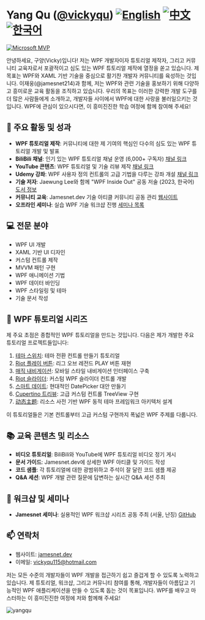 # Yang Qu ([@vickyqu](https://github.com/vickyqu)) [![English](https://img.shields.io/badge/README.md-English-blue.svg)](README.md) [![中文](https://img.shields.io/badge/README.md-中文-red.svg)](README.zh-CN.md) [![한국어](https://img.shields.io/badge/README.md-한국어-green.svg)](README.ko.md)

[![Microsoft MVP](https://img.shields.io/badge/Microsoft%20MVP-Windows%20Development-blue)](https://mvp.microsoft.com/en-US/MVP/profile/ca186d6d-b3c7-428b-aab1-9479a4145041)

안녕하세요, 구양(Vicky)입니다!
저는 WPF 개발자이자 튜토리얼 제작자, 그리고 커뮤니티 교육자로서 포괄적이고 심도 있는 WPF 튜토리얼 제작에 열정을 쏟고 있습니다. 제 목표는 WPF와 XAML 기반 기술을 중심으로 활기찬 개발자 커뮤니티를 육성하는 것입니다.
이재웅(@jamesnet214)과 함께, 저는 WPF와 관련 기술을 홍보하기 위해 다양하고 흥미로운 교육 활동을 조직하고 있습니다. 우리의 목표는 이러한 강력한 개발 도구를 더 많은 사람들에게 소개하고, 개발자들 사이에서 WPF에 대한 사랑을 불러일으키는 것입니다.
WPF에 관심이 있으시다면, 이 흥미진진한 학습 여정에 함께 참여해 주세요!

## 🚀 주요 활동 및 성과

- **WPF 튜토리얼 제작**: 커뮤니티에 대한 제 기여의 핵심인 다수의 심도 있는 WPF 튜토리얼 개발 및 발표
- **BiliBili 채널**: 인기 있는 WPF 튜토리얼 채널 운영 (6,000+ 구독자) [채널 링크](https://bit.ly/3SkYutn)
- **YouTube 콘텐츠**: WPF 튜토리얼 및 기술 리뷰 제작 [채널 링크](
https://www.udemy.com/course/advanced-wpf-customcontrol-design-techniques/?referralCode=88A6FFEA9F78935ABC76)
- **Udemy 강좌**: WPF 사용자 정의 컨트롤의 고급 기법을 다루는 강좌 개설 [채널 링크](https://bit.ly/3WBe6eR)
- **기술 저자**: Jaewung Lee와 함께 "WPF Inside Out" 공동 저술 (2023, 한국어) [도서 정보](https://bit.ly/4cWqjjQ)
- **커뮤니티 교육**: Jamesnet.dev 기술 아티클 커뮤니티 공동 관리 [웹사이트](https://jamesnet.dev)
- **오프라인 세미나**: 실습 WPF 기술 워크샵 진행 [세미나 목록](https://bit.ly/4bWk3az)

## 💻 전문 분야

- WPF UI 개발
- XAML 기반 UI 디자인
- 커스텀 컨트롤 제작
- MVVM 패턴 구현
- WPF 애니메이션 기법
- WPF 데이터 바인딩
- WPF 스타일링 및 테마
- 기술 문서 작성

## 🌟 WPF 튜토리얼 시리즈

제 주요 초점은 종합적인 WPF 튜토리얼을 만드는 것입니다. 다음은 제가 개발한 주요 튜토리얼 프로젝트들입니다:

1. [테마 스위치](https://github.com/jamesnetgroup/themeswitch): 테마 전환 컨트롤 만들기 튜토리얼
2. [Riot 플레이 버튼](https://github.com/jamesnetgroup/riotplaybutton): 리그 오브 레전드 PLAY 버튼 재현
3. [매직 내비게이션](https://github.com/jamesnetgroup/navigationbar): 모바일 스타일 내비게이션 인터페이스 구축
4. [Riot 슬라이더](https://github.com/jamesnetgroup/riotslider): 커스텀 WPF 슬라이더 컨트롤 개발
5. [스마트 데이트](https://github.com/jamesnetgroup/smartdate): 현대적인 DatePicker 대안 만들기
6. [Cupertino 트리뷰](https://github.com/jamesnetgroup/cupertino-treeview): 고급 커스텀 컨트롤 TreeView 구현
7. [动态主题](https://github.com/JamesnetGroup/dynamic-theme): 리소스 사전 기반 WPF 동적 테마 프레임워크 아키텍처 설계

이 튜토리얼들은 기본 컨트롤부터 고급 커스텀 구현까지 폭넓은 WPF 주제를 다룹니다.

## 📚 교육 콘텐츠 및 리소스

- **비디오 튜토리얼**: BiliBili와 YouTube에 WPF 튜토리얼 비디오 정기 게시
- **문서 가이드**: Jamesnet.dev에 상세한 WPF 아티클 및 가이드 작성
- **코드 샘플**: 각 튜토리얼에 대한 광범위하고 주석이 잘 달린 코드 샘플 제공
- **Q&A 세션**: WPF 개발 관련 질문에 답변하는 실시간 Q&A 세션 주최

## 🎤 워크샵 및 세미나

- **Jamesnet 세미나**: 실용적인 WPF 워크샵 시리즈 공동 주최 (서울, 난징) [GitHub](https://github.com/jamesnet214/wpf)

## 📫 연락처

- 웹사이트: [jamesnet.dev](https://jamesnet.dev)
- 이메일: vickyqu115@hotmail.com

저는 모든 수준의 개발자들이 WPF 개발을 접근하기 쉽고 즐겁게 할 수 있도록 노력하고 있습니다. 제 튜토리얼, 워크샵, 그리고 커뮤니티 참여를 통해, 개발자들이 아름답고 기능적인 WPF 애플리케이션을 만들 수 있도록 돕는 것이 목표입니다. WPF를 배우고 마스터하는 이 흥미진진한 여정에 저와 함께해 주세요!

<img src="https://komarev.com/ghpvc/?username=vickyqu" alt="yangqu"/>
